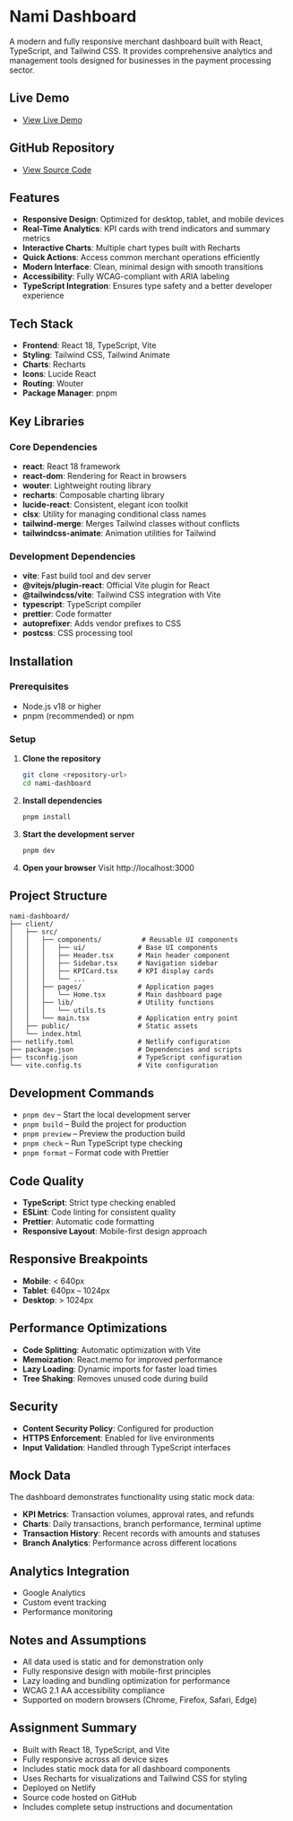 # Nami Dashboard

A modern and fully responsive merchant dashboard built with React, TypeScript, and Tailwind CSS.
It provides comprehensive analytics and management tools designed for businesses in the payment processing sector.

## Live Demo
- [View Live Demo](https://nami-dashboard1.netlify.app/)

## GitHub Repository
- [View Source Code](https://github.com/rre9/nami-dashboard)

## Features

- **Responsive Design**: Optimized for desktop, tablet, and mobile devices
- **Real-Time Analytics**: KPI cards with trend indicators and summary metrics
- **Interactive Charts**: Multiple chart types built with Recharts
- **Quick Actions**: Access common merchant operations efficiently
- **Modern Interface**: Clean, minimal design with smooth transitions
- **Accessibility**: Fully WCAG-compliant with ARIA labeling
- **TypeScript Integration**: Ensures type safety and a better developer experience

## Tech Stack

- **Frontend**: React 18, TypeScript, Vite
- **Styling**: Tailwind CSS, Tailwind Animate
- **Charts**: Recharts
- **Icons**: Lucide React
- **Routing**: Wouter
- **Package Manager**: pnpm

## Key Libraries

### Core Dependencies
- **react**: React 18 framework
- **react-dom**: Rendering for React in browsers
- **wouter**: Lightweight routing library
- **recharts**: Composable charting library
- **lucide-react**: Consistent, elegant icon toolkit
- **clsx**: Utility for managing conditional class names
- **tailwind-merge**: Merges Tailwind classes without conflicts
- **tailwindcss-animate**: Animation utilities for Tailwind

### Development Dependencies
- **vite**: Fast build tool and dev server
- **@vitejs/plugin-react**: Official Vite plugin for React
- **@tailwindcss/vite**: Tailwind CSS integration with Vite
- **typescript**: TypeScript compiler
- **prettier**: Code formatter
- **autoprefixer**: Adds vendor prefixes to CSS
- **postcss**: CSS processing tool

## Installation

### Prerequisites
- Node.js v18 or higher
- pnpm (recommended) or npm

### Setup
1. **Clone the repository**
   ```bash
   git clone <repository-url>
   cd nami-dashboard
   ```

2. **Install dependencies**
   ```bash
   pnpm install
   ```

3. **Start the development server**
   ```bash
   pnpm dev
   ```

4. **Open your browser**
   Visit http://localhost:3000

## Project Structure

```
nami-dashboard/
├── client/
│   ├── src/
│   │   ├── components/          # Reusable UI components
│   │   │   ├── ui/             # Base UI components
│   │   │   ├── Header.tsx      # Main header component
│   │   │   ├── Sidebar.tsx     # Navigation sidebar
│   │   │   ├── KPICard.tsx     # KPI display cards
│   │   │   └── ...
│   │   ├── pages/              # Application pages
│   │   │   └── Home.tsx        # Main dashboard page
│   │   ├── lib/                # Utility functions
│   │   │   └── utils.ts
│   │   └── main.tsx            # Application entry point
│   ├── public/                 # Static assets
│   └── index.html
├── netlify.toml                # Netlify configuration
├── package.json                # Dependencies and scripts
├── tsconfig.json               # TypeScript configuration
└── vite.config.ts              # Vite configuration
```

## Development Commands

- `pnpm dev` – Start the local development server
- `pnpm build` – Build the project for production
- `pnpm preview` – Preview the production build
- `pnpm check` – Run TypeScript type checking
- `pnpm format` – Format code with Prettier

## Code Quality

- **TypeScript**: Strict type checking enabled
- **ESLint**: Code linting for consistent quality
- **Prettier**: Automatic code formatting
- **Responsive Layout**: Mobile-first design approach

## Responsive Breakpoints

- **Mobile**: < 640px
- **Tablet**: 640px – 1024px
- **Desktop**: > 1024px

## Performance Optimizations

- **Code Splitting**: Automatic optimization with Vite
- **Memoization**: React.memo for improved performance
- **Lazy Loading**: Dynamic imports for faster load times
- **Tree Shaking**: Removes unused code during build

## Security

- **Content Security Policy**: Configured for production
- **HTTPS Enforcement**: Enabled for live environments
- **Input Validation**: Handled through TypeScript interfaces

## Mock Data

The dashboard demonstrates functionality using static mock data:

- **KPI Metrics**: Transaction volumes, approval rates, and refunds
- **Charts**: Daily transactions, branch performance, terminal uptime
- **Transaction History**: Recent records with amounts and statuses
- **Branch Analytics**: Performance across different locations

## Analytics Integration

- Google Analytics
- Custom event tracking
- Performance monitoring

## Notes and Assumptions

- All data used is static and for demonstration only
- Fully responsive design with mobile-first principles
- Lazy loading and bundling optimization for performance
- WCAG 2.1 AA accessibility compliance
- Supported on modern browsers (Chrome, Firefox, Safari, Edge)

## Assignment Summary

- Built with React 18, TypeScript, and Vite
- Fully responsive across all device sizes
- Includes static mock data for all dashboard components
- Uses Recharts for visualizations and Tailwind CSS for styling
- Deployed on Netlify
- Source code hosted on GitHub
- Includes complete setup instructions and documentation